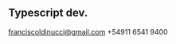 Typescript dev. 
--------------------------------------------------------------------------------------------------------------
franciscoldinucci@gmail.com
+54911 6541 9400
